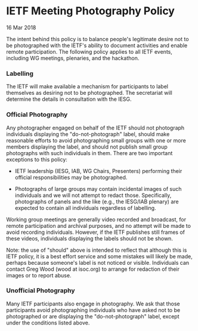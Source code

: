 IETF Meeting Photography Policy
===============================

16 Mar 2018

The intent behind this policy is to balance people's legitimate desire not to be photographed with the IETF's ability to document activities and enable remote participation. The following policy applies to all IETF events, including WG meetings, plenaries, and the hackathon.


### Labelling

The IETF will make available a mechanism for participants to label themselves as desiring not to be photographed. The secretariat will determine the details in consultation with the IESG.


### Official Photography

Any photographer engaged on behalf of the IETF should not photograph individuals displaying the "do-not-photograph" label, should make reasonable efforts to avoid photographing small groups with one or more members displaying the label, and should not publish small group photographs with such individuals in them. There are two important exceptions to this policy:

* IETF leadership (IESG, IAB, WG Chairs, Presenters) performing their official responsibilities may be photographed.

* Photographs of large groups may contain incidental images of such individuals and we will not attempt to redact those. Specifically, photographs of panels and the like (e.g., the IESG/IAB plenary) are expected to contain all individuals regardless of labelling.

Working group meetings are generally video recorded and broadcast, for remote participation and archival purposes, and no attempt will be made to avoid recording individuals. However, if the IETF publishes still frames of these videos, individuals displaying the labels should not be shown.

Note: the use of "should" above is intended to reflect that although this is IETF policy, it is a best effort service and some mistakes will likely be made, perhaps because someone's label is not noticed or visible. Individuals can contact Greg Wood (wood at isoc.org) to arrange for redaction of their images or to report abuse.  



### Unofficial Photography

Many IETF participants also engage in photography. We ask that those participants avoid photographing individuals who have asked not to be photographed or are displaying the "do-not-photograph" label, except under the conditions listed above.

